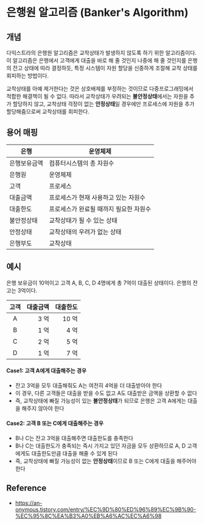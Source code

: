 # 은행원 알고리즘 (Banker's Algorithm)


## 개념
다익스트라의 은행원 알고리즘은 교착상태가 발생하지 않도록 하기 위한 알고리즘이다.
이 알고리즘은 은행에서 고객에게 대출을 바로 해 줄 것인지 나중에 해 줄 것인지를 은행의 잔고 상태에 따라 결정하듯, 
특정 시스템이 자원 할당을 신중하게 조절해 교착 상태를 회피하는 방법이다.

교착상태를 아예 제거한다는 것은 상호배제를 부정하는 것이므로 다중프로그래밍에서 적합한 해결책이 될 수 없다.
따라서 교착상태가 우려되는 **불안정상태**에서는 자원을 추가 할당하지 않고,
교착상태 걱정이 없는 **안정상태**일 경우에만 프로세스에 자원을 추가 할당해줌으로써 교착상태를 회피한다.


## 용어 매핑
| 은행 | 운영체제 |
| --- | --- |
|은행보유금액 | 컴퓨터시스템의 총 자원수 |
|은행원 | 운영체제 |
| 고객 | 프로세스 |
| 대출금액 | 프로세스가 현재 사용하고 있는 자원수 |
| 대출한도 | 프로세스가 완료될 때까지 필요한 자원수 |
| 불안정상태 | 교착상태가 될 수 있는 상태 |
| 안정상태 | 교착상태의 우려가 없는 상태 |
| 은행부도 | 교착상태 |


## 예시
은행 보유금이 10억이고 고객 A, B, C, D 4명에게 총 7억이 대출된 상태이다.
은행의 잔고는 3억이다.

| 고객 | 대출금액 | 대출한도 |
| :---: | ---: | ---: |
| A | 3 억 | 10 억 |
| B | 1 억 | 4 억 |
| C | 2 억 | 5 억 |
| D | 1 억 | 7 억 |

#### Case1: 고객 A에게 대출해주는 경우
- 잔고 3억을 모두 대출해줘도 A는 여전히 4억을 더 대출받아야 한다
- 이 경우, 다른 고객들은 대출을 받을 수도 없고 A도 대출받은 금액을 상환할 수 없다
- 즉, 교착상태에 빠질 가능성이 있는 **불안정상태**가 되므로 은행은 고객 A에게는 대출을 해주지 않아야 한다

#### Case2: 고객 B 또는 C에게 대출해주는 경우
- B나 C는 잔고 3억을 대출해주면 대출한도를 충족한다
- B나 C는 대출한도가 충족되는 즉시 가지고 있던 자금을 모두 상환하므로 A, D 고객에게도 대출한도만큼 대출을 해줄 수 있게 된다
- 즉, 교착상태에 빠질 가능성이 없는 **안정상태**이므로 B 또는 C에게 대출을 해주어야 한다



## Reference
- https://an-onymous.tistory.com/entry/%EC%9D%80%ED%96%89%EC%9B%90-%EC%95%8C%EA%B3%A0%EB%A6%AC%EC%A6%98
